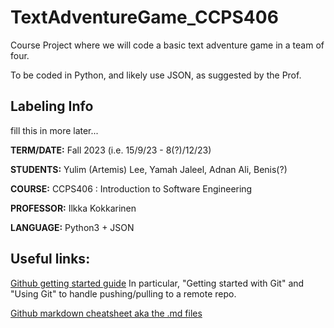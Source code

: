 # TextAdventureGame_CCPS406
Course Project where we will code a basic text adventure game in a team of four.

To be coded in Python, and likely use JSON, as suggested by the Prof.

## Labeling Info

fill this in more later...

**TERM/DATE:** Fall 2023 (i.e. 15/9/23 - 8(?)/12/23)

**STUDENTS:** Yulim (Artemis) Lee, Yamah Jaleel, Adnan Ali, Benis(?)

**COURSE:** CCPS406 : Introduction to Software Engineering

**PROFESSOR:** Ilkka Kokkarinen

**LANGUAGE:** Python3 + JSON


## Useful links:

[Github getting started guide](https://docs.github.com/en/get-started)
In particular, "Getting started with Git" and "Using Git" to handle pushing/pulling to a remote repo.

[Github markdown cheatsheet aka the .md files](https://docs.github.com/en/get-started/writing-on-github/getting-started-with-writing-and-formatting-on-github/basic-writing-and-formatting-syntax#links)


